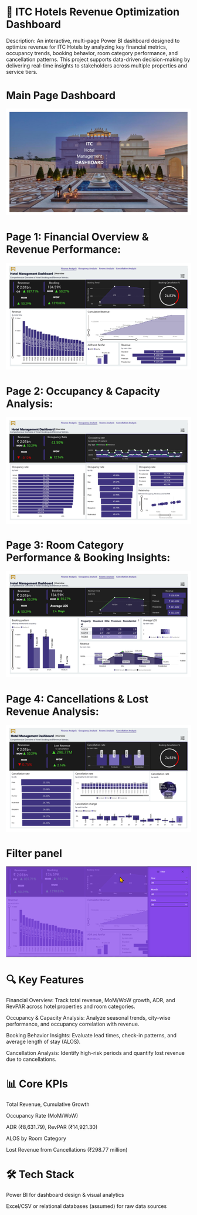 # 🏨 ITC Hotels Revenue Optimization Dashboard
Description:
An interactive, multi-page Power BI dashboard designed to optimize revenue for ITC Hotels by analyzing key financial metrics, occupancy trends, booking behavior, room category performance, and cancellation patterns. This project supports data-driven decision-making by delivering real-time insights to stakeholders across multiple properties and service tiers.

# Main Page Dashboard
![Main page dashboard](https://github.com/farook8090/ITC-Hotel/blob/1ae273220924f7771dbd8d196d69dd017c8475d5/milestone%20images/1.jpg)

# Page 1: Financial Overview & Revenue Performance:

![Financial analysis](https://github.com/farook8090/ITC-Hotel/blob/df03875c36cd6c4d12cde6dd1d082b23cc802004/milestone%20images/2.jpg)

# Page 2: Occupancy & Capacity Analysis:

![Occupancy Analysis](https://github.com/farook8090/ITC-Hotel/blob/df03875c36cd6c4d12cde6dd1d082b23cc802004/milestone%20images/3.jpg)

# Page 3: Room Category Performance & Booking Insights:

![Rooms analysis](https://github.com/farook8090/ITC-Hotel/blob/df03875c36cd6c4d12cde6dd1d082b23cc802004/milestone%20images/4.jpg)

# Page 4: Cancellations & Lost Revenue Analysis:

![Cancellation analysis](https://github.com/farook8090/ITC-Hotel/blob/df03875c36cd6c4d12cde6dd1d082b23cc802004/milestone%20images/5.jpg)

# Filter panel

![Filter panel](https://github.com/farook8090/ITC-Hotel/blob/76f4f64de866cae0deabd080a0a231b9337e18ae/milestone%20images/filters_page.png)

# 🔍 Key Features
Financial Overview: Track total revenue, MoM/WoW growth, ADR, and RevPAR across hotel properties and room categories.

Occupancy & Capacity Analysis: Analyze seasonal trends, city-wise performance, and occupancy correlation with revenue.

Booking Behavior Insights: Evaluate lead times, check-in patterns, and average length of stay (ALOS).

Cancellation Analysis: Identify high-risk periods and quantify lost revenue due to cancellations.

# 📊 Core KPIs
Total Revenue, Cumulative Growth

Occupancy Rate (MoM/WoW)

ADR (₹8,631.79), RevPAR (₹14,921.30)

ALOS by Room Category

Lost Revenue from Cancellations (₹298.77 million)

# 🛠️ Tech Stack
Power BI for dashboard design & visual analytics

Excel/CSV or relational databases (assumed) for raw data sources
